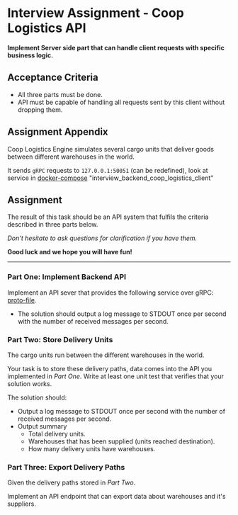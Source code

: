 # Interview Assignment - Coop Logistics API

**Implement Server side part that can handle client requests
with specific business logic.**

## Acceptance Criteria

- All three parts must be done.
- API must be capable of handling all requests sent by this client without dropping them.

## Assignment Appendix

Coop Logistics Engine simulates several cargo units that
deliver goods between different warehouses in the world.

It sends `gRPC` requests to `127.0.0.1:50051` (can be redefined),
look at service in
[docker-compose](../docker-compose.yml) "interview_backend_coop_logistics_client"

## Assignment

The result of this task should be an API system that fulfils the criteria
described in three parts below.

*Don't hesitate to ask questions for clarification if you have them.*

**Good luck and we hope you will have fun!**
___

### Part One: Implement Backend API

Implement an API sever that provides the following service over gRPC:
[proto-file](../api/v1/logistics.proto).

- The solution should output a log message to STDOUT
once per second with the number of received messages per second.

### Part Two: Store Delivery Units

The cargo units run between the different warehouses in the world.

Your task is to store these delivery paths,
data comes into the API you implemented in *Part One*.
Write at least one unit test that verifies that your solution works.


The solution should:
- Output a log message to STDOUT once per second
  with the number of received messages per second.
- Output summary
  - Total delivery units.
  - Warehouses that has been supplied (units reached destination).
  - How many delivery units have warehouses.

### Part Three: Export Delivery Paths

Given the delivery paths stored in *Part Two*.

Implement an API endpoint that can export data about warehouses and it's
suppliers.
